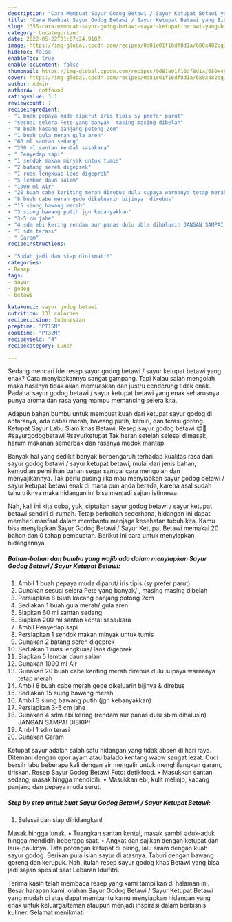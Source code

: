 ```yaml
---
description: "Cara Membuat Sayur Godog Betawi / Sayur Ketupat Betawi yang Bisa Manjain Lidah, Buat Buka Puasa}"
title: "Cara Membuat Sayur Godog Betawi / Sayur Ketupat Betawi yang Bisa Manjain Lidah, Buat Buka Puasa}"
slug: 1355-cara-membuat-sayur-godog-betawi-sayur-ketupat-betawi-yang-bisa-manjain-lidah-buat-buka-puasa
category: Uncategorized
date: 2022-05-22T01:07:24.918Z
image: https://img-global.cpcdn.com/recipes/0d81e01f16df8d1a/680x482cq70/sayur-godog-betawi-sayur-ketupat-betawi-foto-resep-utama.jpg
hideToc: false
enableToc: true
enableTocContent: false
thumbnail: https://img-global.cpcdn.com/recipes/0d81e01f16df8d1a/680x482cq70/sayur-godog-betawi-sayur-ketupat-betawi-foto-resep-utama.jpg
cover: https://img-global.cpcdn.com/recipes/0d81e01f16df8d1a/680x482cq70/sayur-godog-betawi-sayur-ketupat-betawi-foto-resep-utama.jpg
author: Admin
authorAv: notfound
ratingvalue: 3.1
reviewcount: 7
recipeingredient:
- "1 buah pepaya muda diparut iris tipis sy prefer parut"
- "sesuai selera Pete yang banyak  masing masing dibelah"
- "8 buah kacang panjang potong 2cm"
- "1 buah gula merah gula aren"
- "60 ml santan sedang"
- "200 ml santan kental sasakara"
- " Penyedap sapi"
- "1 sendok makan minyak untuk tumis"
- "2 batang sereh digeprek"
- "1 ruas lengkuas laos digeprek"
- "5 lembar daun salam"
- "1000 ml Air"
- "20 buah cabe keriting merah direbus dulu supaya warnanya tetap merah"
- "8 buah cabe merah gede dikeluarin bijinya  direbus"
- "15 siung bawang merah"
- "3 siung bawang putih jgn kebanyakkan"
- "3-5 cm jahe"
- "4 sdm ebi kering rendam aur panas dulu sblm dihalusin JANGAN SAMPAI DISKIP"
- "1 sdm terasi"
- " Garam"
recipeinstructions:

- "Sudah jadi dan siap dinikmati!"
categories:
- Resep
tags:
- sayur
- godog
- betawi

katakunci: sayur godog betawi 
nutrition: 131 calories
recipecuisine: Indonesian
preptime: "PT15M"
cooktime: "PT32M"
recipeyield: "4"
recipecategory: Lunch

---
```



Sedang mencari ide resep sayur godog betawi / sayur ketupat betawi yang enak? Cara menyiapkannya sangat gampang. Tapi Kalau salah mengolah maka hasilnya tidak akan memuaskan dan justru cenderung tidak enak. Padahal sayur godog betawi / sayur ketupat betawi yang enak seharusnya punya aroma dan rasa yang mampu memancing selera kita.


Adapun bahan bumbu untuk membuat kuah dari ketupat sayur godog di antaranya, ada cabai merah, bawang putih, kemiri, dan terasi goreng. Ketupat Sayur Labu Siam khas Betawi. Resep sayur godog betawi 😍🤩#sayurgodogbetawi #sayurketupat Tak heran setelah selesai dimasak, harum makanan semerbak dan rasanya medok mantap.

Banyak hal yang sedikit banyak berpengaruh terhadap kualitas rasa dari sayur godog betawi / sayur ketupat betawi, mulai dari jenis bahan, kemudian pemilihan bahan segar sampai cara mengolah dan menyajikannya. Tak perlu pusing jika mau menyiapkan sayur godog betawi / sayur ketupat betawi enak di mana pun anda berada, karena asal sudah tahu triknya maka hidangan ini bisa menjadi sajian istimewa.


Nah, kali ini kita coba, yuk, ciptakan sayur godog betawi / sayur ketupat betawi sendiri di rumah. Tetap berbahan sederhana, hidangan ini dapat memberi manfaat dalam membantu menjaga kesehatan tubuh kita. Kamu bisa menyiapkan Sayur Godog Betawi / Sayur Ketupat Betawi memakai 20 bahan dan 0 tahap pembuatan. Berikut ini cara untuk menyiapkan hidangannya.

<!--inarticleads1-->

##### Bahan-bahan dan bumbu yang wajib ada dalam menyiapkan Sayur Godog Betawi / Sayur Ketupat Betawi:

1. Ambil 1 buah pepaya muda diparut/ iris tipis (sy prefer parut)
1. Gunakan sesuai selera Pete yang banyak/ , masing masing dibelah
1. Persiapkan 8 buah kacang panjang potong 2cm
1. Sediakan 1 buah gula merah/ gula aren
1. Siapkan 60 ml santan sedang
1. Siapkan 200 ml santan kental sasa/kara
1. Ambil  Penyedap sapi
1. Persiapkan 1 sendok makan minyak untuk tumis
1. Gunakan 2 batang sereh digeprek
1. Sediakan 1 ruas lengkuas/ laos digeprek
1. Siapkan 5 lembar daun salam
1. Gunakan 1000 ml Air
1. Gunakan 20 buah cabe keriting merah direbus dulu supaya warnanya tetap merah
1. Ambil 8 buah cabe merah gede dikeluarin bijinya &amp; direbus
1. Sediakan 15 siung bawang merah
1. Ambil 3 siung bawang putih (jgn kebanyakkan)
1. Persiapkan 3-5 cm jahe
1. Gunakan 4 sdm ebi kering (rendam aur panas dulu sblm dihalusin) JANGAN SAMPAI DISKIP!
1. Ambil 1 sdm terasi
1. Gunakan  Garam


Ketupat sayur adalah salah satu hidangan yang tidak absen di hari raya. Ditemani dengan opor ayam atau balado kentang waow sangat lezat. Cuci bersih labu beberapa kali dengan air mengalir untuk menghilangkan garam, tiriskan. Resep Sayur Godog Betawi Foto: detikfood. • Masukkan santan sedang, masak hingga mendidih. • Masukkan ebi, kulit melinjo, kacang panjang dan pepaya muda serut. 

<!--inarticleads2-->

##### Step by step untuk buat Sayur Godog Betawi / Sayur Ketupat Betawi:


1. Selesai dan siap dihidangkan!

Masak hingga lunak. • Tuangkan santan kental, masak sambil aduk-aduk hingga mendidih beberapa saat. • Angkat dan sajikan dengan ketupat dan lauk-pauknya. Tata potongan ketupat di piring, lalu siram dengan kuah sayur godog. Berikan pula isian sayur di atasnya. Taburi dengan bawang goreng dan kerupuk. Nah, itulah resep sayur godog khas Betawi yang bisa jadi sajian spesial saat Lebaran Idulfitri. 

Terima kasih telah membaca resep yang kami tampilkan di halaman ini. Besar harapan kami, olahan Sayur Godog Betawi / Sayur Ketupat Betawi yang mudah di atas dapat membantu kamu menyiapkan hidangan yang enak untuk keluarga/teman ataupun menjadi inspirasi dalam berbisnis kuliner. Selamat menikmati
